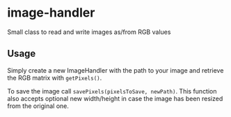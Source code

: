 # image-handler
Small class to read and write images as/from RGB values

## Usage

Simply create a new ImageHandler with the path to your image and retrieve the RGB matrix with `getPixels()`.

To save the image call `savePixels(pixelsToSave, newPath)`. This function also accepts optional new width/height in case the image has been resized from the original one.
